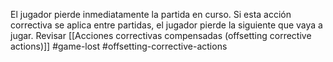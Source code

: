 El jugador pierde inmediatamente la partida en curso. Si esta acción correctiva se aplica entre partidas, el jugador pierde la siguiente que vaya a jugar.  Revisar [[Acciones correctivas compensadas (offsetting corrective actions)]]
#game-lost #offsetting-corrective-actions
